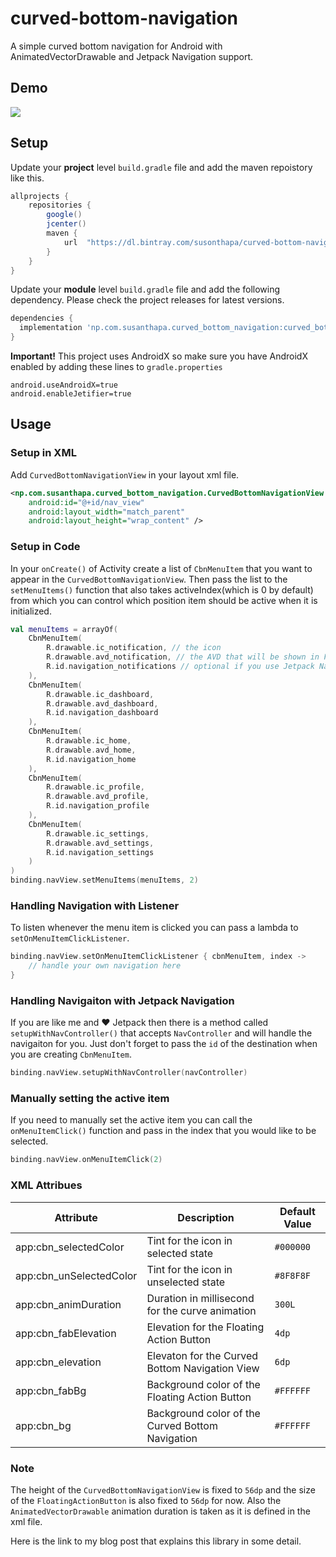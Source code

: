 # curved-bottom-navigation
A simple curved bottom navigation for Android with AnimatedVectorDrawable and Jetpack Navigation support.

## Demo
![](/resources/cbn_demo.gif)

## Setup
Update your **project** level `build.gradle` file and add the maven repoistory like this.
```groovy
allprojects {
    repositories {
        google()
        jcenter()
        maven {
            url  "https://dl.bintray.com/susonthapa/curved-bottom-navigation"
        }
    }
}
```

Update your **module** level `build.gradle` file and add the following dependency. Please check the project releases for latest versions.
```groovy
dependencies {
  implementation 'np.com.susanthapa.curved_bottom_navigation:curved_bottom_navigation:0.6.2'
}
```

**Important!** This project uses AndroidX so make sure you have AndroidX enabled by adding these lines to `gradle.properties`
```properties
android.useAndroidX=true
android.enableJetifier=true
```

## Usage

### Setup in XML
Add `CurvedBottomNavigationView` in your layout xml file.
```xml
<np.com.susanthapa.curved_bottom_navigation.CurvedBottomNavigationView
    android:id="@+id/nav_view"
    android:layout_width="match_parent"
    android:layout_height="wrap_content" />
```

### Setup in Code
In your `onCreate()` of Activity create a list of `CbnMenuItem` that you want to appear in the `CurvedBottomNavigationView`. Then pass the list to the `setMenuItems()` function that also takes activeIndex(which is 0 by default) from which you can control which position item should be active when it is initialized.
```kotlin
val menuItems = arrayOf(
    CbnMenuItem(
        R.drawable.ic_notification, // the icon
        R.drawable.avd_notification, // the AVD that will be shown in FAB
        R.id.navigation_notifications // optional if you use Jetpack Navigation
    ),
    CbnMenuItem(
        R.drawable.ic_dashboard,
        R.drawable.avd_dashboard,
        R.id.navigation_dashboard
    ),
    CbnMenuItem(
        R.drawable.ic_home,
        R.drawable.avd_home,
        R.id.navigation_home
    ),
    CbnMenuItem(
        R.drawable.ic_profile,
        R.drawable.avd_profile,
        R.id.navigation_profile
    ),
    CbnMenuItem(
        R.drawable.ic_settings,
        R.drawable.avd_settings,
        R.id.navigation_settings
    )
)        
binding.navView.setMenuItems(menuItems, 2)
```

### Handling Navigation with Listener
To listen whenever the menu item is clicked you can pass a lambda to `setOnMenuItemClickListener`.
```kotlin
binding.navView.setOnMenuItemClickListener { cbnMenuItem, index -> 
    // handle your own navigation here
}
```

### Handling Navigaiton with Jetpack Navigation
If you are like me and :heart: Jetpack then there is a method called `setupWithNavController()` that accepts `NavController` and will handle the navigaiton for you. Just don't forget to pass the `id` of the destination when you are creating `CbnMenuItem`. 
```kotlin
binding.navView.setupWithNavController(navController)
```

### Manually setting the active item
If you need to manually set the active item you can call the `onMenuItemClick()` function and pass in the index that you would like to be selected.
```kotlin
binding.navView.onMenuItemClick(2)
```

### XML Attribues
Attribute | Description | Default Value
--------- | ----------- | -------------
app:cbn_selectedColor | Tint for the icon in selected state | `#000000`
app:cbn_unSelectedColor | Tint for the icon in unselected state | `#8F8F8F`
app:cbn_animDuration | Duration in millisecond for the curve animation | `300L`
app:cbn_fabElevation | Elevation for the Floating Action Button | `4dp`
app:cbn_elevation | Elevaton for the Curved Bottom Navigation View | `6dp`
app:cbn_fabBg | Background color of the Floating Action Button | `#FFFFFF`
app:cbn_bg | Background color of the Curved Bottom Navigation | `#FFFFFF`

### Note
The height of the `CurvedBottomNavigationView` is fixed to `56dp` and the size of the `FloatingActionButton` is also fixed to `56dp` for now.
Also the `AnimatedVectorDrawable` animation duration is taken as it is defined in the xml file.

Here is the link to my blog post that explains this library in some detail. 
